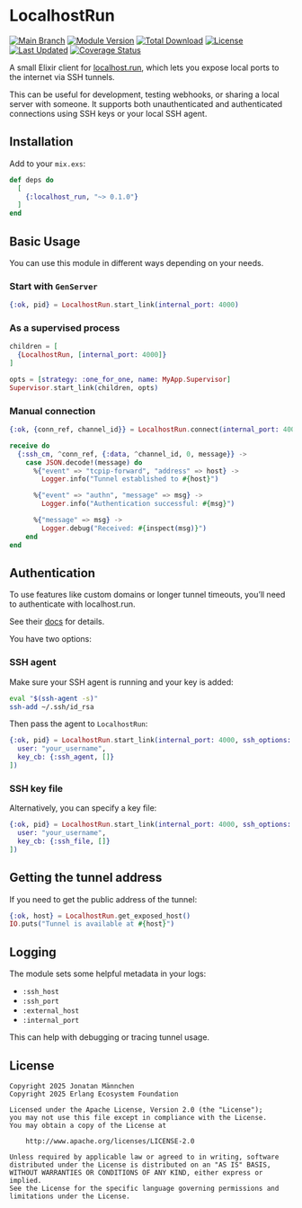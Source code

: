 # LocalhostRun

[![Main Branch](https://github.com/erlef/localhost-run/actions/workflows/branch_main.yml/badge.svg?branch=main)](https://github.com/erlef/localhost-run/actions/workflows/branch_main.yml)
[![Module Version](https://img.shields.io/hexpm/v/localhost_run.svg)](https://hex.pm/packages/localhost_run)
[![Total Download](https://img.shields.io/hexpm/dt/localhost_run.svg)](https://hex.pm/packages/localhost_run)
[![License](https://img.shields.io/hexpm/l/localhost_run.svg)](https://github.com/erlef/localhost-run/blob/main/LICENSE)
[![Last Updated](https://img.shields.io/github/last-commit/erlef/localhost-run.svg)](https://github.com/erlef/localhost-run/commits/master)
[![Coverage Status](https://coveralls.io/repos/github/erlef/localhost-run/badge.svg?branch=main)](https://coveralls.io/github/erlef/localhost-run?branch=main)

A small Elixir client for [localhost.run](https://localhost.run), which lets you
expose local ports to the internet via SSH tunnels.

This can be useful for development, testing webhooks, or sharing a local server
with someone. It supports both unauthenticated and authenticated connections
using SSH keys or your local SSH agent.

## Installation

Add to your `mix.exs`:

```elixir
def deps do
  [
    {:localhost_run, "~> 0.1.0"}
  ]
end
```

## Basic Usage

You can use this module in different ways depending on your needs.

### Start with `GenServer`

```elixir
{:ok, pid} = LocalhostRun.start_link(internal_port: 4000)
```

### As a supervised process

```elixir
children = [
  {LocalhostRun, [internal_port: 4000]}
]

opts = [strategy: :one_for_one, name: MyApp.Supervisor]
Supervisor.start_link(children, opts)
```

### Manual connection

```elixir
{:ok, {conn_ref, channel_id}} = LocalhostRun.connect(internal_port: 4000)

receive do
  {:ssh_cm, ^conn_ref, {:data, ^channel_id, 0, message}} ->
    case JSON.decode!(message) do
      %{"event" => "tcpip-forward", "address" => host} ->
        Logger.info("Tunnel established to #{host}")

      %{"event" => "authn", "message" => msg} ->
        Logger.info("Authentication successful: #{msg}")

      %{"message" => msg} ->
        Logger.debug("Received: #{inspect(msg)}")
    end
end
```

## Authentication

To use features like custom domains or longer tunnel timeouts, you’ll need to
authenticate with localhost.run.

See their [docs](https://localhost.run/docs/custom-domains) for details.

You have two options:

### SSH agent

Make sure your SSH agent is running and your key is added:

```bash
eval "$(ssh-agent -s)"
ssh-add ~/.ssh/id_rsa
```

Then pass the agent to `LocalhostRun`:

```elixir
{:ok, pid} = LocalhostRun.start_link(internal_port: 4000, ssh_options: [
  user: "your_username",
  key_cb: {:ssh_agent, []}
])
```

### SSH key file

Alternatively, you can specify a key file:

```elixir
{:ok, pid} = LocalhostRun.start_link(internal_port: 4000, ssh_options: [
  user: "your_username",
  key_cb: {:ssh_file, []}
])
```

## Getting the tunnel address

If you need to get the public address of the tunnel:

```elixir
{:ok, host} = LocalhostRun.get_exposed_host()
IO.puts("Tunnel is available at #{host}")
```

## Logging

The module sets some helpful metadata in your logs:

* `:ssh_host`
* `:ssh_port`
* `:external_host`
* `:internal_port`

This can help with debugging or tracing tunnel usage.

## License

    Copyright 2025 Jonatan Männchen
    Copyright 2025 Erlang Ecosystem Foundation

    Licensed under the Apache License, Version 2.0 (the "License");
    you may not use this file except in compliance with the License.
    You may obtain a copy of the License at

        http://www.apache.org/licenses/LICENSE-2.0

    Unless required by applicable law or agreed to in writing, software
    distributed under the License is distributed on an "AS IS" BASIS,
    WITHOUT WARRANTIES OR CONDITIONS OF ANY KIND, either express or implied.
    See the License for the specific language governing permissions and
    limitations under the License.
